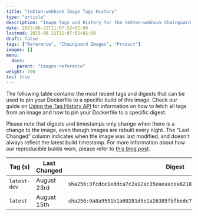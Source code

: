 ```yaml
---
title: "tekton-webhook Image Tags History"
type: "article"
description: "Image Tags and History for the tekton-webhook Chainguard Image"
date: 2023-06-22T11:07:52+02:00
lastmod: 2023-06-22T11:07:52+02:00
draft: false
tags: ["Reference", "Chainguard Images", "Product"]
images: []
menu:
  docs:
    parent: "images-reference"
weight: 700
toc: true
---
```


The following table contains the most recent tags and digests that can be used to pin your Dockerfile to a specific build of this image. Check our guide on [Using the Tag History API](/chainguard/chainguard-images/using-the-tag-history-api/) for information on how to fetch all tags from an image and how to pin your Dockerfile to a specific digest.

Please note that digests and timestamps only change when there is a change to the image, even though images are rebuilt every night. The "Last Changed" column indicates when the image was last modified, and doesn't always reflect the latest build timestamp. For more information about how our reproducible builds work, please refer to [this blog post](https://www.chainguard.dev/unchained/reproducing-chainguards-reproducible-image-builds).

| Tag (s)       | Last Changed | Digest                                                                    |
|---------------|--------------|---------------------------------------------------------------------------|
|  `latest-dev` | August 23rd  | `sha256:3fcdce1eddca7c2a12ac35eaeaacea62185a97b7100aef6d88507ee55a40d3a5` |
|  `latest`     | August 15th  | `sha256:9a8a9551b1a60281d5e1a26385fbfbedc7861dcc10daaefc7a3a2cf067169cf4` |
